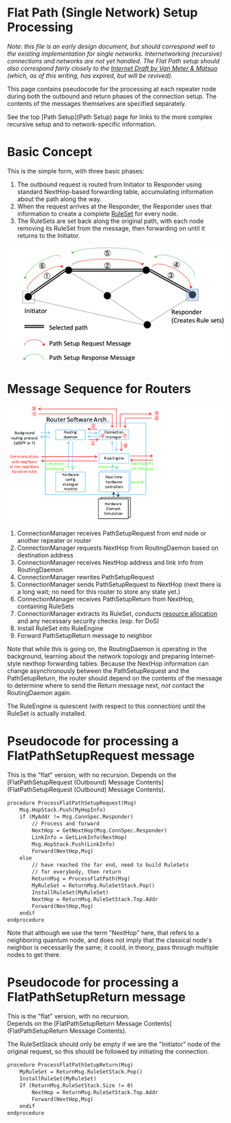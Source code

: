 # Flat Path (Single Network) Setup Processing #

*Note: this file is an early design document, but should correspond well
to the existing implementation for single networks.  Internetworking
(recursive) connections and networks are not yet handled.  The Flat
Path setup should also correspond fairly closely to the [Internet Draft
by Van Meter &
Matsuo](https://tools.ietf.org/html/draft-van-meter-qirg-quantum-connection-setup-01)
(which, as of this writing, has expired, but will be revived).*

This page contains pseudocode for the processing at each repeater node during both the outbound and return phases of the connection setup. The contents of the messages themselves are specified separately.

See the top [Path Setup](Path Setup) page for links to the more complex recursive setup and to network-specific information.

# Basic Concept #

This is the simple form, with three basic phases:

1. The outbound request is routed from Initiator to Responder using standard NextHop-based forwarding table, accumulating information about the path along the way.
1. When the request arrives at the Responder, the Responder uses that information to create a complete [RuleSet](RuleSet) for every node.
1. The RuleSets are set back along the original path, with each node removing its RuleSet from the message, then forwarding on until it returns to the Initiator.

![FlatPath-Setup-Processing.png](img/FlatPath-Setup-Processing.png)

# Message Sequence for Routers #

![Router software arch.png](img/Router%20software%20arch.png)

1. ConnectionManager receives PathSetupRequest from end node or another repeater or router
2. ConnectionManager requests NextHop from RoutingDaemon based on destination address
3. ConnectionManager receives NextHop address and link info from RoutingDaemon
4. ConnectionManager rewrites PathSetupRequest
5. ConnectionManager sends PathSetupRequest to NextHop
   (next there is a long wait; no need for this router to store any state yet.)
6. ConnectionManager receives PathSetupReturn from NextHop, containing RuleSets
7. ConnectionManager extracts its RuleSet, conducts [resource allocation](Resource_Allocation.md) and any necessary security checks (esp. for DoS)
8. Install RuleSet into RuleEngine
9. Forward PathSetupReturn message to neighbor

Note that while this is going on, the RoutingDaemon is operating in the background, learning about the network topology and preparing Internet-style nexthop forwarding tables.  Because the NextHop information can change asynchronously between the PathSetupRequest and the PathSetupReturn, the router should depend on the contents of the message to determine where to send the Return message next, _not_ contact the RoutingDaemon again.

The RuleEngine is quiescent (with respect to this connection) until the RuleSet is actually installed.

# Pseudocode for processing a FlatPathSetupRequest message #

This is the "flat" version, with no recursion.
Depends on the [FlatPathSetupRequest (Outbound) Message Contents](FlatPathSetupRequest (Outbound) Message Contents).

    procedure ProcessFlatPathSetupRequest(Msg)
        Msg.HopStack.Push(MyHopInfo)
        if (MyAddr != Msg.ConnSpec.Responder)
            // Process and forward
            NextHop = GetNextHop(Msg.ConnSpec.Responder)
            LinkInfo = GetLinkInfo(NextHop)
            Msg.HopStack.Push(LinkInfo)
            Forward(NextHop,Msg)
        else
            // have reached the far end, need to build RuleSets
            // for everybody, then return
            ReturnMsg = ProcessFlatPath(Msg)
            MyRuleSet = ReturnMsg.RuleSetStack.Pop()
            InstallRuleSet(MyRuleSet)
            NextHop = ReturnMsg.RuleSetStack.Top.Addr
            Forward(NextHop,Msg)
        endif        
    endprocedure

Note that although we use the term "NextHop" here, that refers to a neighboring quantum node, and does not imply that the classical node's neighbor is necessarily the same; it could, in theory, pass through multiple nodes to get there.

# Pseudocode for processing a FlatPathSetupReturn message #

This is the "flat" version, with no recursion.  
Depends on the [FlatPathSetupReturn Message Contents](FlatPathSetupReturn Message Contents).

The RuleSetStack should only be empty if we are the "Initiator" node of the original request, so this should be followed by initiating the connection.

    procedure ProcessFlatPathSetupReturn(Msg)
        MyRuleSet = ReturnMsg.RuleSetStack.Pop()
        InstallRuleSet(MyRuleSet)
        If (ReturnMsg.RuleSetStack.Size != 0)
            NextHop = ReturnMsg.RuleSetStack.Top.Addr
            Forward(NextHop,Msg)
        endif
    endprocedure

